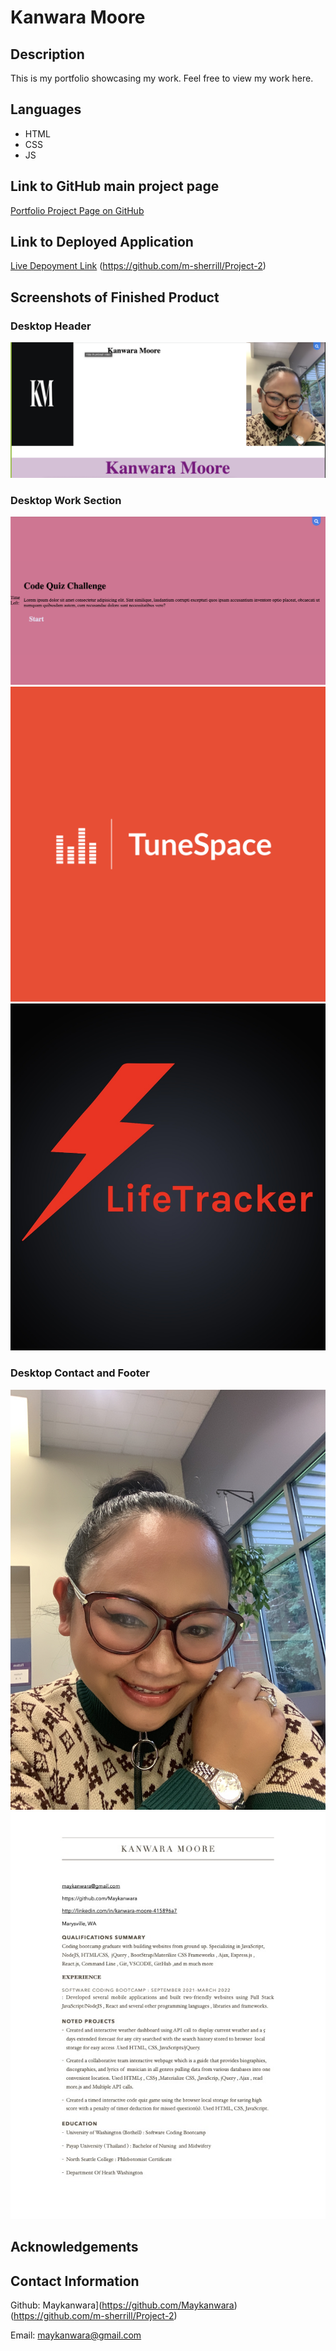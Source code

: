 # Kanwara Moore

## Description

This is my portfolio showcasing my work.
Feel free to view my work here.

## Languages
- HTML
- CSS
- JS

## Link to GitHub main project page

[Portfolio Project Page on GitHub](https://github.com/Maykanwara/portfolio2.git)
                              
## Link to Deployed Application

[Live Depoyment Link](https://maykanwara.github.io/portfolio2/)
                      (https://github.com/m-sherrill/Project-2)


## Screenshots of Finished Product

### Desktop Header

![This is an image](/assets/portfolio.png)

### Desktop Work Section

![This is an image](/assets/codequiz.png)
![This is an image](/assets/tunespace.png)
![This is an image](/assets/lifetracker.jpg)


### Desktop Contact and Footer

![This is an image](/assets/kanwara.jpg)
![This is an image](/assets/kanwararesume.jpg)

## Acknowledgements



## Contact Information

Github: Maykanwara](https://github.com/Maykanwara)
                    (https://github.com/m-sherrill/Project-2)

Email: maykanwara@gmail.com